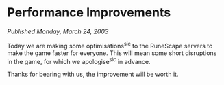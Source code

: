 # Performance Improvements
*Published Monday, March 24, 2003*

Today we are making some optimisations<sup>sic</sup> to the RuneScape servers to make the game faster for everyone. This will mean some short disruptions in the game, for which we apologise<sup>sic</sup> in advance.

Thanks for bearing with us, the improvement will be worth it.
